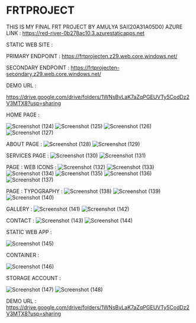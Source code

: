 # FRTPROJECT
THIS IS MY FINAL FRT PROJECT BY AMULYA SAI(20A31A05D0)
AZURE LINK : https://red-river-0b278ac10.3.azurestaticapps.net


STATIC WEB SITE : 

PRIMARY ENDPOINT : https://frtprojecten.z29.web.core.windows.net/


SECONDARY ENDPOINT : https://frtprojecten-secondary.z29.web.core.windows.net/


DEMO URL : 

https://drive.google.com/drive/folders/1WNsBvLaK7aZqPGEUVTy5CodDz2V3MTX8?usp=sharing

HOME PAGE :

![Screenshot (124)](https://github.com/20A31A05D0/FRTPROJECT/assets/109793005/9d96642a-ff04-4caa-999d-1cdb9df72341)
![Screenshot (125)](https://github.com/20A31A05D0/FRTPROJECT/assets/109793005/d64f4d10-e900-4666-bfc8-40249f6d01c2)
![Screenshot (126)](https://github.com/20A31A05D0/FRTPROJECT/assets/109793005/b9e317f5-c09b-488c-91d6-c1eb297f08f6)
![Screenshot (127)](https://github.com/20A31A05D0/FRTPROJECT/assets/109793005/59e6015d-7523-4f66-a9dd-c987a1cf10bf)




ABOUT PAGE : 
![Screenshot (128)](https://github.com/20A31A05D0/FRTPROJECT/assets/109793005/1215df98-2cd7-40e7-ba36-82989d6d7a17)
![Screenshot (129)](https://github.com/20A31A05D0/FRTPROJECT/assets/109793005/c8ab7f0a-81ae-4d65-aefc-2c8b3f023581)




SERVICES PAGE : 
![Screenshot (130)](https://github.com/20A31A05D0/FRTPROJECT/assets/109793005/8610429d-3fbf-4573-a5c3-6b872bf04601)
![Screenshot (131)](https://github.com/20A31A05D0/FRTPROJECT/assets/109793005/0fae6fbf-1c3c-45bc-94ea-6f54788e76f0)




PAGE : WEB ICONS :
![Screenshot (132)](https://github.com/20A31A05D0/FRTPROJECT/assets/109793005/19654aab-efd4-4d97-a449-a0383000d772)
![Screenshot (133)](https://github.com/20A31A05D0/FRTPROJECT/assets/109793005/7d15fbbd-fdaf-46d8-8f8d-2f669c481ff1)
![Screenshot (134)](https://github.com/20A31A05D0/FRTPROJECT/assets/109793005/bb81e05a-416c-4740-a171-58741e875569)
![Screenshot (135)](https://github.com/20A31A05D0/FRTPROJECT/assets/109793005/1f278780-cdcf-4fce-84a2-c8eab574f31f)
![Screenshot (136)](https://github.com/20A31A05D0/FRTPROJECT/assets/109793005/512c91cc-63e9-4254-a204-f0220713cd05)
![Screenshot (137)](https://github.com/20A31A05D0/FRTPROJECT/assets/109793005/f47008d3-47ef-483d-a58a-c177725a318a)




PAGE : TYPOGRAPHY : 
![Screenshot (138)](https://github.com/20A31A05D0/FRTPROJECT/assets/109793005/b5bf5164-0e32-4633-aaa4-bf4af8558331)
![Screenshot (139)](https://github.com/20A31A05D0/FRTPROJECT/assets/109793005/5e2661d7-90df-4284-9320-41e009b95edd)
![Screenshot (140)](https://github.com/20A31A05D0/FRTPROJECT/assets/109793005/a4b4d2c1-2476-4db9-b89e-980fa0f05641)




GALLERY : 
![Screenshot (141)](https://github.com/20A31A05D0/FRTPROJECT/assets/109793005/be730d4b-d18e-4b20-b41d-8129665136d6)
![Screenshot (142)](https://github.com/20A31A05D0/FRTPROJECT/assets/109793005/c5b5185f-83e2-4e74-8571-fa4a6b1b0e4e)




CONTACT :
![Screenshot (143)](https://github.com/20A31A05D0/FRTPROJECT/assets/109793005/27cf3f09-0bc9-4279-b9f5-be9862f33e8d)
![Screenshot (144)](https://github.com/20A31A05D0/FRTPROJECT/assets/109793005/2331302e-272a-4ad0-83cc-b406673cb0e2)

STATIC WEB APP : 

![Screenshot (145)](https://github.com/20A31A05D0/FRTPROJECT/assets/109793005/8cfda958-4ce8-43d1-99c3-10f37b508491)



CONTAINER : 

![Screenshot (146)](https://github.com/20A31A05D0/FRTPROJECT/assets/109793005/695ce8be-53cf-445c-90ba-f63811484b0d)




STORAGE ACCOUNT  : 


![Screenshot (147)](https://github.com/20A31A05D0/FRTPROJECT/assets/109793005/a84da6e9-fe85-440f-a5cd-c7bdeaea174a)
![Screenshot (148)](https://github.com/20A31A05D0/FRTPROJECT/assets/109793005/e68dccec-13b1-4d6d-a57d-05347c5cecdf)



DEMO URL : 
https://drive.google.com/drive/folders/1WNsBvLaK7aZqPGEUVTy5CodDz2V3MTX8?usp=sharing

